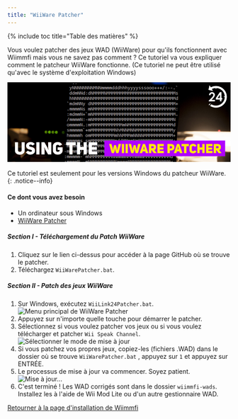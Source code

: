 ```yaml
---
title: "WiiWare Patcher"
---
```


{% include toc title="Table des matières" %}

Vous voulez patcher des jeux WAD (WiiWare) pour qu'ils fonctionnent avec Wiimmfi mais vous ne savez pas comment ? Ce tutoriel va vous expliquer comment le patcheur WiiWare fonctionne. (Ce tutoriel ne peut être utilisé qu'avec le système d'exploitation Windows)

![Using the WiiWare Patcher](/images/rc24_using_the_wiiware_patcher.jpg)

Ce tutoriel est seulement pour les versions Windows du patcheur WiiWare.
{: .notice--info}

#### Ce dont vous avez besoin

* Un ordinateur sous Windows
* [WiiWare Patcher](https://github.com/RiiConnect24/WiiWare-Patcher/releases)

##### Section I - Téléchargement du Patch WiiWare

1. Cliquez sur le lien ci-dessus pour accéder à la page GitHub où se trouve le patcher.
2. Téléchargez `WiiWarePatcher.bat`.

##### Section II - Patch des jeux WiiWare

1. Sur Windows, exécutez `WiiLink24Patcher.bat`. ![Menu principal de WiiWare Patcher](/images/WiiWare-Patcher/1.JPG)
2. Appuyez sur n'importe quelle touche pour démarrer le patcher.
3. Sélectionnez si vous voulez patcher vos jeux ou si vous voulez télécharger et patcher `Wii Speak Channel`. ![Sélectionner le mode de mise à jour](/images/WiiWare-Patcher/2.JPG)
4. Si vous patchez vos propres jeux, copiez-les (fichiers .WAD) dans le dossier où se trouve `WiiWarePatcher.bat` , appuyez sur `1` et appuyez sur ENTRÉE.
5. Le processus de mise à jour va commencer. Soyez patient. ![Mise à jour...](/images/WiiWare-Patcher/3.JPG)
6. C'est terminé ! Les WAD corrigés sont dans le dossier `wiimmfi-wads`. Installez les à l'aide de Wii Mod Lite ou d'un autre gestionnaire WAD.

[Retourner à la page d'installation de Wiimmfi](wiimmfi)
